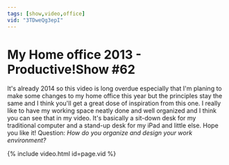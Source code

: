 ```yaml
---
tags: [show,video,office]
vid: "3TDweQg3epI"
---
```


# My Home office 2013 - Productive!Show #62

It's already 2014 so this video is long overdue especially that I'm planing to make some changes to my home office this year but the principles stay the same and I think you'll get a great dose of inspiration from this one. I really like to have my working space neatly done and well organized and I think you can see that in my video. It's basically a sit-down desk for my traditional computer and a stand-up desk for my iPad and little else. Hope you like it! Question: *How do you organize and design your work environment?*

{% include video.html id=page.vid %}

<!--More-->


[n]: https://michael.gratis/nozbe